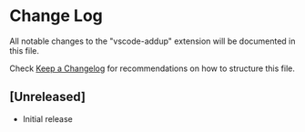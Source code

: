 # Change Log

All notable changes to the "vscode-addup" extension will be documented in this file.

Check [Keep a Changelog](http://keepachangelog.com/) for recommendations on how to structure this file.

## [Unreleased]

- Initial release